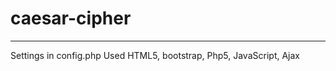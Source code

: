 # caesar-cipher
------------------
Settings in config.php
 Used HTML5, bootstrap, Php5, JavaScript, Ajax
